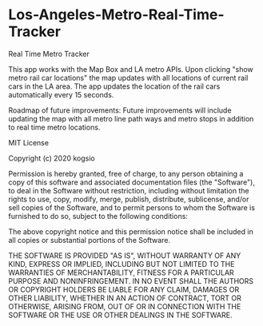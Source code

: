 # Los-Angeles-Metro-Real-Time-Tracker

Real Time Metro Tracker

This app works with the Map Box and LA metro APIs. Upon clicking "show metro rail car locations" the map updates with all locations of current rail cars in the LA area. The app updates the location of the rail cars automatically every 15 seconds. 

Roadmap of future improvements: Future improvements will include updating the map with all metro line path ways and metro stops in addition to real time metro locations.

MIT License

Copyright (c) 2020 kogsio

Permission is hereby granted, free of charge, to any person obtaining a copy
of this software and associated documentation files (the "Software"), to deal
in the Software without restriction, including without limitation the rights
to use, copy, modify, merge, publish, distribute, sublicense, and/or sell
copies of the Software, and to permit persons to whom the Software is
furnished to do so, subject to the following conditions:

The above copyright notice and this permission notice shall be included in all
copies or substantial portions of the Software.

THE SOFTWARE IS PROVIDED "AS IS", WITHOUT WARRANTY OF ANY KIND, EXPRESS OR
IMPLIED, INCLUDING BUT NOT LIMITED TO THE WARRANTIES OF MERCHANTABILITY,
FITNESS FOR A PARTICULAR PURPOSE AND NONINFRINGEMENT. IN NO EVENT SHALL THE
AUTHORS OR COPYRIGHT HOLDERS BE LIABLE FOR ANY CLAIM, DAMAGES OR OTHER
LIABILITY, WHETHER IN AN ACTION OF CONTRACT, TORT OR OTHERWISE, ARISING FROM,
OUT OF OR IN CONNECTION WITH THE SOFTWARE OR THE USE OR OTHER DEALINGS IN THE
SOFTWARE.
